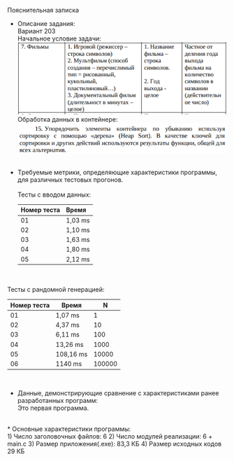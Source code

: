 Пояснительная записка<br>
* Описание задания: <br>
Вариант 203 <br>
  Начальное условие задачи: <br>
  ![условие](Text1.png) <br>
  Обработка данных в контейнере: <br>
  ![условие обработки](Text2.png) <br>  <br>
    
* Tребуемые метрики, определяющие характеристики программы, для различных тестовых прогонов. <br><br>
Тесты с  вводом данных:

  Номер теста | Время
  ------------ | -------------
  01 | 1,03 ms
  02 | 1,10 ms
  03 | 1,63 ms
  04 | 1,80 ms
  05 | 2,12 ms

<br><br>
Тесты с рандомной генерацией: 

Номер теста | Время | N
------------ | ------------- | -------------
01 | 1,07 ms | 1
02 | 4,37 ms | 10
03 | 6,11 ms | 100
04 | 13,26 ms | 1000
05 | 108,16 ms | 10000
06 | 1140 ms | 100000
<br>

* Данные, демонстрирующие сравнение с характеристиками ранее разработанных программ: <br>
Это первая программа.<br>
<br>
* Основные характеристики программы:  <br>
1) Число заголовочных файлов: 6
2) Число модулей реализации: 6 + main.c
3) Размер приложения(.exe): 83,3 КБ
4) Размер исходных кодов 29 КБ

  
  